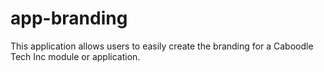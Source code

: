 # app-branding
This application allows users to easily create the branding for a Caboodle Tech Inc module or application.
